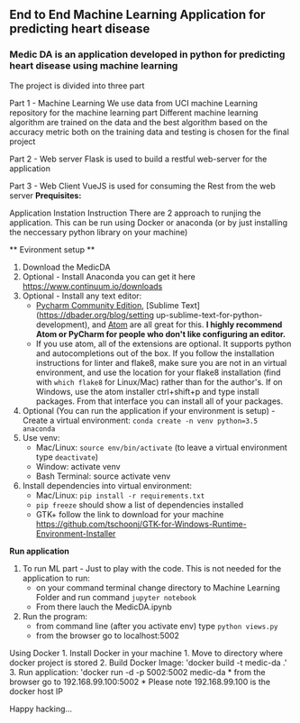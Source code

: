 ## End to End Machine Learning Application for predicting heart disease

### Medic DA is an application developed in python for predicting heart disease using machine learning
The project is divided into three part

Part 1 - Machine Learning
We use data from UCI machine Learning repository for the machine learning part
Different machine learning algorithm are trained on the data and the best algorithm based on the accuracy metric both on the training data and testing is chosen for the final project

Part 2 - Web server
Flask is used to build a restful web-server for the application

Part 3 - Web Client
VueJS is used for consuming the Rest from the web server
**Prequisites:**

Application Instation Instruction
There are 2 approach to runjing the application. This can be run using Docker or anaconda (or by just installing the neccessary python library on your machine)

** Evironment setup **	
1.  Download the MedicDA
2.  Optional - Install Anaconda you can get it here https://www.continuum.io/downloads
3.  Optional - Install any text editor:
    * [Pycharm Community Edition](https://www.jetbrains.com/pycharm/), [Sublime Text](https://dbader.org/blog/setting 
    up-sublime-text-for-python-development), and [Atom](http://www.marinamele.com/install-and-configure-atom-editor-for-python)
    are all great for this. **I highly recommend Atom or PyCharm for people who don't like configuring an editor.**
    * If you use atom, all of the extensions are optional. It supports python and autocompletions out of the box. If you follow
    the installation instructions for linter and flake8, make sure you are not in an virtual environment, and use the location
    for your flake8 installation (find with `which flake8` for Linux/Mac) rather than for the author's. 
    If on Windows, use the atom installer ctrl+shift+p and type install packages. From that interface you can install all of
    your packages.
4.  Optional (You can run the application if your environment is setup) - Create a virtual environment: `conda create -n venv python=3.5 anaconda`
5.  Use venv: 
    * Mac/Linux: `source env/bin/activate` (to leave a virtual environment type `deactivate`)
    * Window: activate venv
    * Bash Terminal: source activate venv
6.  Install dependencies into virtual environment:
    * Mac/Linux: `pip install -r requirements.txt`
    * `pip freeze` should show a list of dependencies installed
    * GTK+ follow the link to download for your machine https://github.com/tschoonj/GTK-for-Windows-Runtime-Environment-Installer

	
**Run application**

1.  To run ML part - Just to play with the code. This is not needed for the application to run:
    * on your command terminal change directory to Machine Learning Folder and run command `jupyter notebook`
    * From there lauch the MedicDA.ipynb
2.  Run the program:
    * from command line (after you activate env) type `python views.py`
    * from the browser go to localhost:5002
	
Using Docker
	1. Install Docker in your machine
	1. Move to directory where docker project is stored
	2. Build Docker Image: 'docker build -t medic-da .'
	3. Run application: 'docker run -d -p 5002:5002 medic-da
	 * from the browser go to 192.168.99.100:5002
	 * Please note 192.168.99.100 is the docker host IP


Happy hacking...
